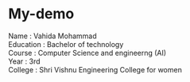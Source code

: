# My-demo
Name : Vahida Mohammad
<br>
Education : Bachelor of technology
<br>
Course : Computer Science and engineerng (AI)
<br>
Year : 3rd
<br>
College : Shri Vishnu Engineering College for women
